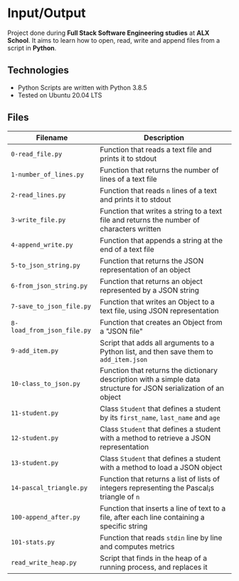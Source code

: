# Input/Output
Project done during **Full Stack Software Engineering studies** at **ALX School**. It aims to learn how to open, read, write and append files from a script in **Python**.

## Technologies
* Python Scripts are written with Python 3.8.5
* Tested on Ubuntu 20.04 LTS

## Files

Filename | Description
--- | ---
`0-read_file.py` | Function that reads a text file and prints it to stdout
`1-number_of_lines.py` | Function that returns the number of lines of a text file
`2-read_lines.py` | Function that reads `n` lines of a text and prints it to stdout
`3-write_file.py` | Function that writes a string to a text file and returns the number of characters written
`4-append_write.py` | Function that appends a string at the end of a text file
`5-to_json_string.py` | Function that returns the JSON representation of an object
`6-from_json_string.py` | Function that returns an object represented by a JSON string
`7-save_to_json_file.py` | Function that writes an Object to a text file, using JSON representation
`8-load_from_json_file.py` | Function that creates an Object from a "JSON file"
`9-add_item.py` | Script that adds all arguments to a Python list, and then save them to `add_item.json`
`10-class_to_json.py` | Function that returns the dictionary description with a simple data structure for JSON serialization of an object
`11-student.py` | Class `Student` that defines a student by its `first_name`, `last_name` and `age`
`12-student.py` | Class `Student` that defines a student with a method to retrieve a JSON representation
`13-student.py` | Class `Student` that defines a student with a method to load a JSON object
`14-pascal_triangle.py` | Function that returns a list of lists of integers representing the Pascal¡s triangle of `n`
`100-append_after.py` | Function that inserts a line of text to a file, after each line containing a specific string
`101-stats.py` | Function that reads `stdin` line by line and computes metrics
`read_write_heap.py` | Script that finds in the heap of a running process, and replaces it
